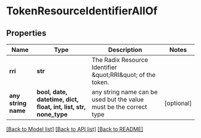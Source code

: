 # TokenResourceIdentifierAllOf


## Properties
Name | Type | Description | Notes
------------ | ------------- | ------------- | -------------
**rri** | **str** | The Radix Resource Identifier \&quot;RRI\&quot; of the token. | 
**any string name** | **bool, date, datetime, dict, float, int, list, str, none_type** | any string name can be used but the value must be the correct type | [optional]

[[Back to Model list]](../README.md#documentation-for-models) [[Back to API list]](../README.md#documentation-for-api-endpoints) [[Back to README]](../README.md)



